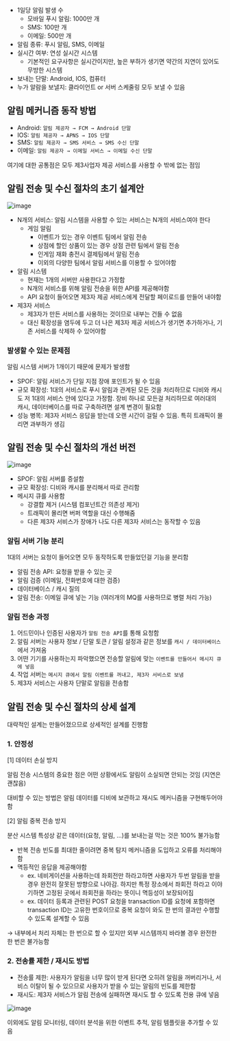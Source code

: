 - 1일당 알림 발생 수
    - 모바일 푸시 알림: 1000만 개
    - SMS: 100만 개
    - 이메일: 500만 개
- 알림 종류: 푸시 알림, SMS, 이메일
- 실시간 여부: 연성 실시간 시스템
    - 기본적인 요구사항은 실시간이지만, 높은 부하가 생기면 약간의 지연이 있어도 무방한 시스템
- 보내는 단말: Android, IOS, 컴퓨터
- 누가 알람을 보낼지: 클라이언트 or 서버 스케줄링 모두 보낼 수 있음

## 알림 메커니즘 동작 방법

- Android: `알림 제공자 → FCM → Android 단말`
- IOS: `알림 제공자 → APNS → IOS 단말`
- SMS: `알림 제공자 → SMS 서비스 → SMS 수신 단말`
- 이메일: `알림 제공자 → 이메일 서비스 → 이메일 수신 단말`

여기에 대한 공통점은 모두 제3사업자 제공 서비스를 사용할 수 밖에 없는 점임

## 알림 전송 및 수신 절차의 초기 설계안

![image](https://github.com/user-attachments/assets/04507485-e8db-4c5d-99ac-9efd3917773c)

- N개의 서비스: 알림 시스템을 사용할 수 있는 서비스는 N개의 서비스여야 한다
    - 게임 알림
        - 이벤트가 있는 경우 이벤트 팀에서 알림 전송
        - 상점에 할인 상품이 있는 경우 상점 관련 팀에서 알림 전송
        - 인게임 재화 충전시 결제팀에서 알림 전송
        - 이외의 다양한 팀에서 알림 서비스를 이용할 수 있어야함
- 알림 시스템
    - 현재는 1개의 서버만 사용한다고 가정함
    - N개의 서비스를 위해 알림 전송을 위한 API를 제공해야함
    - API 요청이 들어오면 제3자 제공 서비스에게 전달할 페이로드를 만들어 내야함
- 제3자 서비스
    - 제3자가 만든 서비스를 사용하는 것이므로 내부는 건들 수 없음
    - 대신 확장성을 염두에 두고 더 나은 제3자 제공 서비스가 생기면 추가하거나, 기존 서비스를 삭제하 수 있어야함

### 발생할 수 있는 문제점

알림 시스템 서버가 1개이기 때문에 문제가 발생함

- SPOF: 알림 서비스가 단일 지점 장애 포인트가 될 수 있음
- 규모 확장성: 1대의 서비스로 푸시 알림과 관계된 모든 것을 처리하므로 디비와 캐시도 저 1대의 서비스 안에 있다고 가정함. 장비 하나로 모든걸 처리하므로 여러대의 캐시, 데이터베이스를 따로 구축하려면 설계 변경이 필요함
- 성능 병목: 제3자 서비스 응답을 받는데 오랜 시간이 걸릴 수 있음. 특히 트래픽이 몰리면 과부하가 생김

## 알림 전송 및 수신 절차의 개선 버전

![image](https://github.com/user-attachments/assets/15d599e9-9350-4900-8346-c1b1b44c784e)

- SPOF: 알림 서버를 증설함
- 규모 확장성: 디비와 캐시를 분리해서 따로 관리함
- 메시지 큐를 사용함
    - 강결합 제거 (시스템 컴포넌트간 의존성 제거)
    - 트래픽이 몰리면 버퍼 역할을 대신 수행해줌
    - 다른 제3자 서비스가 장애가 나도 다른 제3자 서비스는 동작할 수 있음

### 알림 서버 기능 분리

1대의 서버는 요청이 들어오면 모두 동작하도록 만들었던걸 기능을 분리함

- 알림 전송 API: 요청을 받을 수 있는 곳
- 알림 검증 (이메일, 전화번호에 대한 검증)
- 데이터베이스 / 캐시 질의
- 알림 전송: 이메일 큐에 넣는 기능 (여러개의 MQ를 사용하므로 병렬 처리 가능)

### 알림 전송 과정

1. 어드민이나 인증된 사용자가 `알림 전송 API`를 통해 요청함
2. 알림 서버는 사용자 정보 / 단말 토큰 / 알림 설정과 같은 정보를 `캐시 / 데이터베이스`에서 가져옴
3. 어떤 기기를 사용하는지 파악했으면 전송할 알림에 맞는 `이벤트를 만들어서 메시지 큐에 넣음`
4. 작업 서버는 `메시지 큐에서 알림 이벤트를 꺼내고, 제3자 서비스로 보냄`
5. 제3자 서비스는 사용자 단말로 알림을 전송함

## 알림 전송 및 수신 절차의 상세 설계

대략적인 설계는 만들어졌으므로 상세적인 설계를 진행함

### 1. 안정성

[1] 데이터 손실 방지

알림 전송 시스템의 중요한 점은 어떤 상황에서도 알림이 소실되면 안되는 것임 (지연은 괜찮음)

대비할 수 있는 방법은 알림 데이터를 디비에 보관하고 재시도 메커니즘을 구현해두어야함

[2] 알림 중복 전송 방지

분산 시스템 특성상 같은 데이터(요청, 알림, …)를 보내는걸 막는 것은 100% 불가능함

- 반복 전송 빈도를 최대한 줄이려면 중복 탐지 메커니즘을 도입하고 오류를 처리해야함
- 멱등적인 응답을 제공해야함
    - ex. 네비게이션을 사용하는데 좌회전만 하라고하면 사용자가 두번 알림을 받을 경우 완전히 잘못된 방향으로 나아감. 하지만 특정 장소에서 좌회전 하라고 이야기하면 고정된 곳에서 좌회전을 하라는 뜻이니 멱등성이 보장되어짐
    - ex. 데이터 등록과 관련된 POST 요청을 transaction ID를 요청에 포함하면 transaction ID는 고유한 번호이므로 중복 요청이 와도 한 번의 결과만 수행할 수 있도록 설계할 수 있음

→ 내부에서 처리 자체는 한 번으로 할 수 있지만 외부 시스템까지 바라볼 경우 완전한 한 번은 불가능함

### 2. 전송률 제한 / 재시도 방법

- 전송률 제한: 사용자가 알림을 너무 많이 받게 된다면 오히려 알림을 꺼버리거나, 서비스 이탈이 될 수 있으므로 사용자가 받을 수 있는 알림의 빈도를 제한함
- 재시도: 제3자 서비스가 알림 전송에 실패하면 재시도 할 수 있도록 전용 큐에 넣음

![image](https://github.com/user-attachments/assets/da16b9f6-340c-4c78-8443-d90f8ca38cd9)

이외에도 알림 모니터링, 데이터 분석을 위한 이벤트 추적, 알림 템플릿을 추가할 수 있음
